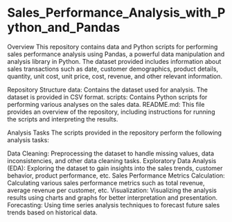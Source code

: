 # Sales_Performance_Analysis_with_Python_and_Pandas

Overview
This repository contains data and Python scripts for performing sales performance analysis using Pandas, a powerful data manipulation and analysis library in Python. The dataset provided includes information about sales transactions such as date, customer demographics, product details, quantity, unit cost, unit price, cost, revenue, and other relevant information.

Repository Structure
data: Contains the dataset used for analysis. The dataset is provided in CSV format.
scripts: Contains Python scripts for performing various analyses on the sales data.
README.md: This file provides an overview of the repository, including instructions for running the scripts and interpreting the results.

Analysis Tasks
The scripts provided in the repository perform the following analysis tasks:

Data Cleaning: Preprocessing the dataset to handle missing values, data inconsistencies, and other data cleaning tasks.
Exploratory Data Analysis (EDA): Exploring the dataset to gain insights into the sales trends, customer behavior, product performance, etc.
Sales Performance Metrics Calculation: Calculating various sales performance metrics such as total revenue, average revenue per customer, etc.
Visualization: Visualizing the analysis results using charts and graphs for better interpretation and presentation.
Forecasting: Using time series analysis techniques to forecast future sales trends based on historical data.